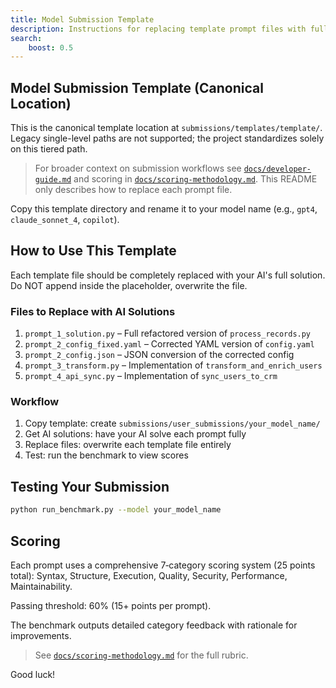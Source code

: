 ```yaml
---
title: Model Submission Template
description: Instructions for replacing template prompt files with full AI-generated solutions for benchmarking.
search:
    boost: 0.5
---
```


## Model Submission Template (Canonical Location)

This is the canonical template location at `submissions/templates/template/`.
Legacy single-level paths are not supported; the project standardizes solely on this tiered path.

> For broader context on submission workflows see [`docs/developer-guide.md`](../../../../docs/developer-guide.md) and scoring in [`docs/scoring-methodology.md`](../../../../docs/scoring-methodology.md). This README only describes how to replace each prompt file.

Copy this template directory and rename it to your model name (e.g., `gpt4`, `claude_sonnet_4`, `copilot`).

## How to Use This Template

Each template file should be completely replaced with your AI's full solution. Do NOT append inside the placeholder, overwrite the file.

### Files to Replace with AI Solutions

1. `prompt_1_solution.py` – Full refactored version of `process_records.py`
2. `prompt_2_config_fixed.yaml` – Corrected YAML version of `config.yaml`
3. `prompt_2_config.json` – JSON conversion of the corrected config
4. `prompt_3_transform.py` – Implementation of `transform_and_enrich_users`
5. `prompt_4_api_sync.py` – Implementation of `sync_users_to_crm`

### Workflow

1. Copy template: create `submissions/user_submissions/your_model_name/`
2. Get AI solutions: have your AI solve each prompt fully
3. Replace files: overwrite each template file entirely
4. Test: run the benchmark to view scores

## Testing Your Submission

```bash
python run_benchmark.py --model your_model_name
```

## Scoring

Each prompt uses a comprehensive 7‑category scoring system (25 points total): Syntax, Structure, Execution, Quality, Security, Performance, Maintainability.

Passing threshold: 60% (15+ points per prompt).

The benchmark outputs detailed category feedback with rationale for improvements.

> See [`docs/scoring-methodology.md`](../../../../docs/scoring-methodology.md) for the full rubric.

Good luck!
